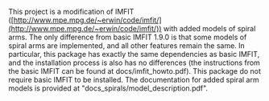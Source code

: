 This project is a modification of IMFIT ([http://www.mpe.mpg.de/~erwin/code/imfit/](http://www.mpe.mpg.de/~erwin/code/imfit/)) with added models of spiral arms. The only difference from basic IMFIT 1.9.0 is that some models of spiral arms are implemented, and all other features remain the same.
In particular, this package has exactly the same dependencies as basic IMFIT, and the installation process is also has no differences (the instructions from the basic IMFIT can be found at docs/imfit_howto.pdf). This package do not require basic IMFIT to be installed.
The documentation for added spiral arm models is provided at "docs_spirals/model_description.pdf".